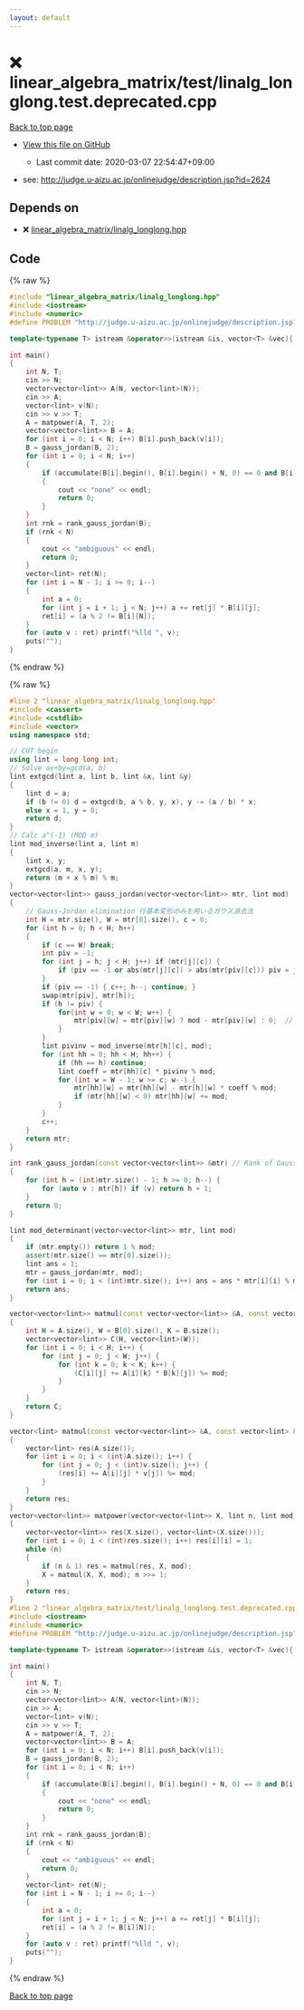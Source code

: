 ```yaml
---
layout: default
---
```


<!-- mathjax config similar to math.stackexchange -->
<script type="text/javascript" async
  src="https://cdnjs.cloudflare.com/ajax/libs/mathjax/2.7.5/MathJax.js?config=TeX-MML-AM_CHTML">
</script>
<script type="text/x-mathjax-config">
  MathJax.Hub.Config({
    TeX: { equationNumbers: { autoNumber: "AMS" }},
    tex2jax: {
      inlineMath: [ ['$','$'] ],
      processEscapes: true
    },
    "HTML-CSS": { matchFontHeight: false },
    displayAlign: "left",
    displayIndent: "2em"
  });
</script>

<script type="text/javascript" src="https://cdnjs.cloudflare.com/ajax/libs/jquery/3.4.1/jquery.min.js"></script>
<script src="https://cdn.jsdelivr.net/npm/jquery-balloon-js@1.1.2/jquery.balloon.min.js" integrity="sha256-ZEYs9VrgAeNuPvs15E39OsyOJaIkXEEt10fzxJ20+2I=" crossorigin="anonymous"></script>
<script type="text/javascript" src="../../../assets/js/copy-button.js"></script>
<link rel="stylesheet" href="../../../assets/css/copy-button.css" />


# :x: linear_algebra_matrix/test/linalg_longlong.test.deprecated.cpp

<a href="../../../index.html">Back to top page</a>

* <a href="{{ site.github.repository_url }}/blob/master/linear_algebra_matrix/test/linalg_longlong.test.deprecated.cpp">View this file on GitHub</a>
    - Last commit date: 2020-03-07 22:54:47+09:00


* see: <a href="http://judge.u-aizu.ac.jp/onlinejudge/description.jsp?id=2624">http://judge.u-aizu.ac.jp/onlinejudge/description.jsp?id=2624</a>


## Depends on

* :x: <a href="../../../library/linear_algebra_matrix/linalg_longlong.hpp.html">linear_algebra_matrix/linalg_longlong.hpp</a>


## Code

<a id="unbundled"></a>
{% raw %}
```cpp
#include "linear_algebra_matrix/linalg_longlong.hpp"
#include <iostream>
#include <numeric>
#define PROBLEM "http://judge.u-aizu.ac.jp/onlinejudge/description.jsp?id=2624"

template<typename T> istream &operator>>(istream &is, vector<T> &vec){ for (auto &v : vec) is >> v; return is; }

int main()
{
    int N, T;
    cin >> N;
    vector<vector<lint>> A(N, vector<lint>(N));
    cin >> A;
    vector<lint> v(N);
    cin >> v >> T;
    A = matpower(A, T, 2);
    vector<vector<lint>> B = A;
    for (int i = 0; i < N; i++) B[i].push_back(v[i]);
    B = gauss_jordan(B, 2);
    for (int i = 0; i < N; i++)
    {
        if (accumulate(B[i].begin(), B[i].begin() + N, 0) == 0 and B[i][N])
        {
            cout << "none" << endl;
            return 0;
        }
    }
    int rnk = rank_gauss_jordan(B);
    if (rnk < N)
    {
        cout << "ambiguous" << endl;
        return 0;
    }
    vector<lint> ret(N);
    for (int i = N - 1; i >= 0; i--)
    {
        int a = 0;
        for (int j = i + 1; j < N; j++) a += ret[j] * B[i][j];
        ret[i] = (a % 2 != B[i][N]);
    }
    for (auto v : ret) printf("%lld ", v);
    puts("");
}

```
{% endraw %}

<a id="bundled"></a>
{% raw %}
```cpp
#line 2 "linear_algebra_matrix/linalg_longlong.hpp"
#include <cassert>
#include <cstdlib>
#include <vector>
using namespace std;

// CUT begin
using lint = long long int;
// Solve ax+by=gcd(a, b)
lint extgcd(lint a, lint b, lint &x, lint &y)
{
    lint d = a;
    if (b != 0) d = extgcd(b, a % b, y, x), y -= (a / b) * x;
    else x = 1, y = 0;
    return d;
}
// Calc a^(-1) (MOD m)
lint mod_inverse(lint a, lint m)
{
    lint x, y;
    extgcd(a, m, x, y);
    return (m + x % m) % m;
}
vector<vector<lint>> gauss_jordan(vector<vector<lint>> mtr, lint mod)
{
    // Gauss-Jordan elimination 行基本変形のみを用いるガウス消去法
    int H = mtr.size(), W = mtr[0].size(), c = 0;
    for (int h = 0; h < H; h++)
    {
        if (c == W) break;
        int piv = -1;
        for (int j = h; j < H; j++) if (mtr[j][c]) {
            if (piv == -1 or abs(mtr[j][c]) > abs(mtr[piv][c])) piv = j;
        }
        if (piv == -1) { c++; h--; continue; }
        swap(mtr[piv], mtr[h]);
        if (h != piv) {
            for(int w = 0; w < W; w++) {
                mtr[piv][w] = mtr[piv][w] ? mod - mtr[piv][w] : 0;  // To preserve sign of determinant
            }
        }
        lint pivinv = mod_inverse(mtr[h][c], mod);
        for (int hh = 0; hh < H; hh++) {
            if (hh == h) continue;
            lint coeff = mtr[hh][c] * pivinv % mod;
            for (int w = W - 1; w >= c; w--) {
                mtr[hh][w] = mtr[hh][w] - mtr[h][w] * coeff % mod;
                if (mtr[hh][w] < 0) mtr[hh][w] += mod;
            }
        }
        c++;
    }
    return mtr;
}

int rank_gauss_jordan(const vector<vector<lint>> &mtr) // Rank of Gauss-Jordan eliminated matrix
{
    for (int h = (int)mtr.size() - 1; h >= 0; h--) {
        for (auto v : mtr[h]) if (v) return h + 1;
    }
    return 0;
}

lint mod_determinant(vector<vector<lint>> mtr, lint mod)
{
    if (mtr.empty()) return 1 % mod;
    assert(mtr.size() == mtr[0].size());
    lint ans = 1;
    mtr = gauss_jordan(mtr, mod);
    for (int i = 0; i < (int)mtr.size(); i++) ans = ans * mtr[i][i] % mod;
    return ans;
}

vector<vector<lint>> matmul(const vector<vector<lint>> &A, const vector<vector<lint>> &B, lint mod)
{
    int H = A.size(), W = B[0].size(), K = B.size();
    vector<vector<lint>> C(H, vector<lint>(W));
    for (int i = 0; i < H; i++) {
        for (int j = 0; j < W; j++) {
            for (int k = 0; k < K; k++) {
                (C[i][j] += A[i][k] * B[k][j]) %= mod;
            }
        }
    }
    return C;
}

vector<lint> matmul(const vector<vector<lint>> &A, const vector<lint> &v, lint mod)
{
    vector<lint> res(A.size());
    for (int i = 0; i < (int)A.size(); i++) {
        for (int j = 0; j < (int)v.size(); j++) {
            (res[i] += A[i][j] * v[j]) %= mod;
        }
    }
    return res;
}
vector<vector<lint>> matpower(vector<vector<lint>> X, lint n, lint mod)
{
    vector<vector<lint>> res(X.size(), vector<lint>(X.size()));
    for (int i = 0; i < (int)res.size(); i++) res[i][i] = 1;
    while (n)
    {
        if (n & 1) res = matmul(res, X, mod);
        X = matmul(X, X, mod); n >>= 1;
    }
    return res;
}
#line 2 "linear_algebra_matrix/test/linalg_longlong.test.deprecated.cpp"
#include <iostream>
#include <numeric>
#define PROBLEM "http://judge.u-aizu.ac.jp/onlinejudge/description.jsp?id=2624"

template<typename T> istream &operator>>(istream &is, vector<T> &vec){ for (auto &v : vec) is >> v; return is; }

int main()
{
    int N, T;
    cin >> N;
    vector<vector<lint>> A(N, vector<lint>(N));
    cin >> A;
    vector<lint> v(N);
    cin >> v >> T;
    A = matpower(A, T, 2);
    vector<vector<lint>> B = A;
    for (int i = 0; i < N; i++) B[i].push_back(v[i]);
    B = gauss_jordan(B, 2);
    for (int i = 0; i < N; i++)
    {
        if (accumulate(B[i].begin(), B[i].begin() + N, 0) == 0 and B[i][N])
        {
            cout << "none" << endl;
            return 0;
        }
    }
    int rnk = rank_gauss_jordan(B);
    if (rnk < N)
    {
        cout << "ambiguous" << endl;
        return 0;
    }
    vector<lint> ret(N);
    for (int i = N - 1; i >= 0; i--)
    {
        int a = 0;
        for (int j = i + 1; j < N; j++) a += ret[j] * B[i][j];
        ret[i] = (a % 2 != B[i][N]);
    }
    for (auto v : ret) printf("%lld ", v);
    puts("");
}

```
{% endraw %}

<a href="../../../index.html">Back to top page</a>

